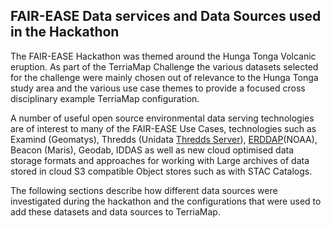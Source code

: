 
## FAIR-EASE Data services and Data Sources used in the Hackathon

The FAIR-EASE Hackathon was themed around the Hunga Tonga Volcanic
eruption. As part of the TerriaMap Challenge the various datasets
selected for the challenge were mainly chosen out of relevance to the
Hunga Tonga study area and the various use case themes to provide a
focused cross disciplinary example TerriaMap configuration.

A number of useful open source environmental data serving technologies
are of interest to many of the FAIR-EASE Use Cases, technologies such as
Examind (Geomatys), Thredds (Unidata [Thredds
Server](https://www.unidata.ucar.edu/software/tds/)),
[ERDDAP](https://github.com/ERDDAP/erddap)(NOAA), Beacon (Maris),
Geodab, IDDAS as well as new cloud optimised data storage formats and
approaches for working with Large archives of data stored in cloud S3
compatible Object stores such as with STAC Catalogs.

The following sections describe how different data sources were
investigated during the hackathon and the configurations that were used
to add these datasets and data sources to TerriaMap.
